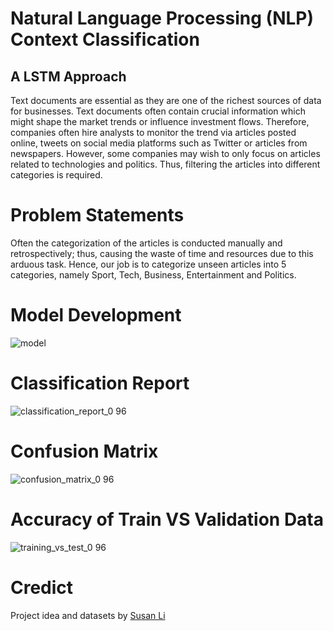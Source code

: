 # Natural Language Processing (NLP) Context Classification
## A LSTM Approach

Text documents are essential as they are one of the richest sources of data for businesses. Text documents often contain crucial information which might shape the market trends or influence investment flows. Therefore, companies often hire analysts to monitor the trend via articles posted online, tweets on social media platforms such as Twitter or articles from newspapers. However, some companies may wish to only focus on articles related to technologies and politics. Thus, filtering the articles into different categories is required.

# Problem Statements
Often the categorization of the articles is conducted manually and retrospectively; thus, causing the waste of time and resources due to this arduous task. Hence, our job is to categorize unseen articles into 5 categories, namely Sport, Tech, Business, Entertainment and Politics.

# Model Development
![model](https://user-images.githubusercontent.com/29735171/180948724-9a54a934-91e3-4620-9852-f1edb883b738.png)

# Classification Report
![classification_report_0 96](https://user-images.githubusercontent.com/29735171/180948969-b408924b-c173-48fa-9fb5-e6328333021b.png)

# Confusion Matrix
![confusion_matrix_0 96](https://user-images.githubusercontent.com/29735171/180949015-55f6c089-1363-46a2-adae-35e39482b52f.png)

# Accuracy of Train VS Validation Data
![training_vs_test_0 96](https://user-images.githubusercontent.com/29735171/180949268-eeec5abf-4608-4b90-afeb-5657683948a2.png)

# Credict
Project idea and datasets by [Susan Li](https://github.com/susanli2016/PyCon-Canada-2019-NLP-Tutorial)
